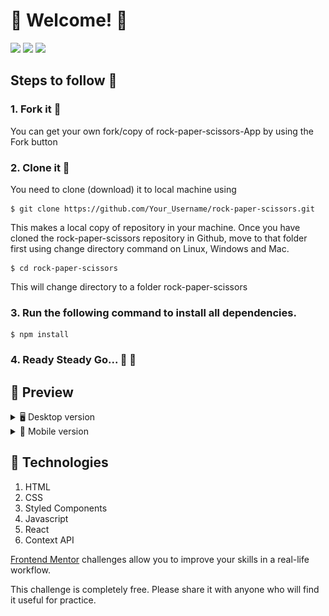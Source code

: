 # 👋 Welcome! 👋

![](https://img.shields.io/github/license/jcarlos0511/rock-paper-scissors?style=for-the-badge)
![](https://img.shields.io/github/stars/jcarlos0511/rock-paper-scissors?style=for-the-badge)
![](https://img.shields.io/github/forks/jcarlos0511/rock-paper-scissors?style=for-the-badge)

## Steps to follow 📜

### 1. Fork it 🍴

You can get your own fork/copy of rock-paper-scissors-App by using the Fork button

### 2. Clone it 👥

You need to clone (download) it to local machine using

```
$ git clone https://github.com/Your_Username/rock-paper-scissors.git
```

This makes a local copy of repository in your machine.
Once you have cloned the rock-paper-scissors repository in Github, move to that folder first using change directory command on Linux, Windows and Mac.

```
$ cd rock-paper-scissors
```

This will change directory to a folder rock-paper-scissors

### 3. Run the following command to install all dependencies.

```
$ npm install
```

### 4. Ready Steady Go... 🐢 🐇

## 🎨 Preview

<details>
    <summary>🖥 Desktop version</summary>
    
![](public/images/desktop-preview.jpg)

</details>

<details>
    <summary>📱 Mobile version</summary>

![](public/images/mobile-step-1.jpg)

![](public/images/mobile-step-2.jpg)

![](public/images/mobile-step-3.jpg)

![](public/images/mobile-rules-modal.jpg)

</details>

## 🚀 Technologies

1. HTML
2. CSS
3. Styled Components
4. Javascript
5. React
6. Context API

[Frontend Mentor](https://www.frontendmentor.io) challenges allow you to improve your skills in a real-life workflow.

This challenge is completely free. Please share it with anyone who will find it useful for practice.
